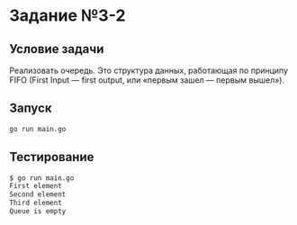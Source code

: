 # Задание №3-2

## Условие задачи

Реализовать очередь. Это структура данных, работающая по принципу FIFO (First Input — first output, или «первым зашел — первым вышел»).


## Запуск

```bash
go run main.go
```

## Тестирование

```bash
$ go run main.go
First element
Second element
Third element
Queue is empty
```
